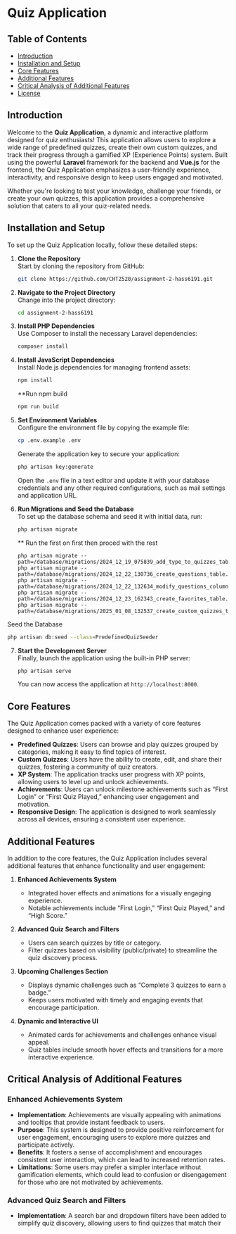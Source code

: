 # Quiz Application

## Table of Contents
- [Introduction](#introduction)
- [Installation and Setup](#installation-and-setup)
- [Core Features](#core-features)
- [Additional Features](#additional-features)
- [Critical Analysis of Additional Features](#critical-analysis-of-additional-features)
- [License](#license)

## Introduction
Welcome to the **Quiz Application**, a dynamic and interactive platform designed for quiz enthusiasts! This application allows users to explore a wide range of predefined quizzes, create their own custom quizzes, and track their progress through a gamified XP (Experience Points) system. Built using the powerful **Laravel** framework for the backend and **Vue.js** for the frontend, the Quiz Application emphasizes a user-friendly experience, interactivity, and responsive design to keep users engaged and motivated.

Whether you're looking to test your knowledge, challenge your friends, or create your own quizzes, this application provides a comprehensive solution that caters to all your quiz-related needs.

## Installation and Setup
To set up the Quiz Application locally, follow these detailed steps:

1. **Clone the Repository**  
   Start by cloning the repository from GitHub:
   ```bash
   git clone https://github.com/CHT2520/assignment-2-hass6191.git
   ```

2. **Navigate to the Project Directory**  
   Change into the project directory:
   ```bash
   cd assignment-2-hass6191
   ```

3. **Install PHP Dependencies**  
   Use Composer to install the necessary Laravel dependencies:
   ```bash
   composer install
   ```

4. **Install JavaScript Dependencies**  
   Install Node.js dependencies for managing frontend assets:
   ```bash
   npm install
   ```
   **Run npm build

   ```bash
   npm run build
   ```

6. **Set Environment Variables**  
   Configure the environment file by copying the example file:
   ```bash
   cp .env.example .env
   ```
   Generate the application key to secure your application:
   ```bash
   php artisan key:generate
   ```
   Open the `.env` file in a text editor and update it with your database credentials and any other required configurations, such as mail settings and application URL.

7. **Run Migrations and Seed the Database**  
   To set up the database schema and seed it with initial data, run:
   ```bash
   php artisan migrate
   ```
   ** Run the first on first then proced with the rest
   

   ```
   php artisan migrate --path=/database/migrations/2024_12_19_075839_add_type_to_quizzes_table.php
   php artisan migrate --path=/database/migrations/2024_12_22_130736_create_questions_table.php
   php artisan migrate --path=/database/migrations/2024_12_22_132634_modify_questions_column_in_quizzes_table.php
   php artisan migrate --path=/database/migrations/2024_12_23_162343_create_favorites_table.php
   php artisan migrate --path=/database/migrations/2025_01_08_132537_create_custom_quizzes_table.php
   ```
Seed the Database
```bash
php artisan db:seed --class=PredefinedQuizSeeder
```
7. **Start the Development Server**  
   Finally, launch the application using the built-in PHP server:
   ```bash
   php artisan serve
   ```
   You can now access the application at `http://localhost:8000`.

## Core Features
The Quiz Application comes packed with a variety of core features designed to enhance user experience:

- **Predefined Quizzes**: Users can browse and play quizzes grouped by categories, making it easy to find topics of interest.
- **Custom Quizzes**: Users have the ability to create, edit, and share their quizzes, fostering a community of quiz creators.
- **XP System**: The application tracks user progress with XP points, allowing users to level up and unlock achievements.
- **Achievements**: Users can unlock milestone achievements such as “First Login” or “First Quiz Played,” enhancing user engagement and motivation.
- **Responsive Design**: The application is designed to work seamlessly across all devices, ensuring a consistent user experience.

## Additional Features
In addition to the core features, the Quiz Application includes several additional features that enhance functionality and user engagement:

1. **Enhanced Achievements System**
   - Integrated hover effects and animations for a visually engaging experience.
   - Notable achievements include “First Login,” “First Quiz Played,” and “High Score.”

2. **Advanced Quiz Search and Filters**
   - Users can search quizzes by title or category.
   - Filter quizzes based on visibility (public/private) to streamline the quiz discovery process.

3. **Upcoming Challenges Section**
   - Displays dynamic challenges such as “Complete 3 quizzes to earn a badge.”
   - Keeps users motivated with timely and engaging events that encourage participation.

4. **Dynamic and Interactive UI**
   - Animated cards for achievements and challenges enhance visual appeal.
   - Quiz tables include smooth hover effects and transitions for a more interactive experience.

## Critical Analysis of Additional Features

### Enhanced Achievements System
- **Implementation**: Achievements are visually appealing with animations and tooltips that provide instant feedback to users.
- **Purpose**: This system is designed to provide positive reinforcement for user engagement, encouraging users to explore more quizzes and participate actively.
- **Benefits**: It fosters a sense of accomplishment and encourages consistent user interaction, which can lead to increased retention rates.
- **Limitations**: Some users may prefer a simpler interface without gamification elements, which could lead to confusion or disengagement for those who are not motivated by achievements.

### Advanced Quiz Search and Filters
- **Implementation**: A search bar and dropdown filters have been added to simplify quiz discovery, allowing users to find quizzes that match their

